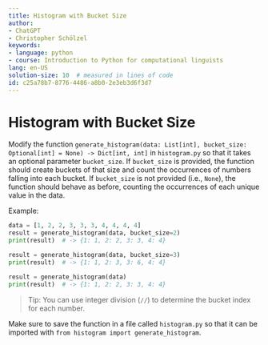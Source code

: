```yaml
---
title: Histogram with Bucket Size
author:
- ChatGPT
- Christopher Schölzel
keywords:
- language: python
- course: Introduction to Python for computational linguists
lang: en-US
solution-size: 10  # measured in lines of code
id: c25a78b7-8776-4486-a8b0-2e3eb3d6f3d7
---
```


# Histogram with Bucket Size

Modify the function `generate_histogram(data: List[int], bucket_size: Optional[int] = None) -> Dict[int, int]` in `histogram.py` so that it takes an optional parameter `bucket_size`. If `bucket_size` is provided, the function should create buckets of that size and count the occurrences of numbers falling into each bucket. If `bucket_size` is not provided (i.e., `None`), the function should behave as before, counting the occurrences of each unique value in the data.

Example:

```python
data = [1, 2, 2, 3, 3, 3, 4, 4, 4, 4]
result = generate_histogram(data, bucket_size=2)
print(result)  # -> {1: 1, 2: 2, 3: 3, 4: 4}

result = generate_histogram(data, bucket_size=3)
print(result)  # -> {1: 1, 2: 3, 3: 6, 4: 4}

result = generate_histogram(data)
print(result)  # -> {1: 1, 2: 2, 3: 3, 4: 4}
```

> Tip: You can use integer division (`//`) to determine the bucket index for each number.

Make sure to save the function in a file called `histogram.py` so that it can be imported with `from histogram import generate_histogram`.
